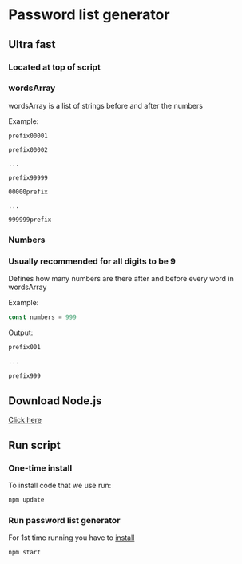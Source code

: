# Password list generator

## Ultra fast

### Located at top of script

### wordsArray

wordsArray is a list of strings before and after the numbers

Example:

```
prefix00001

prefix00002

...

prefix99999

00000prefix

...

999999prefix
```

### Numbers

### Usually recommended for all digits to be 9

Defines how many numbers are there after and before every word in wordsArray

Example:

```javascript
const numbers = 999
```

Output:

```cmd
prefix001

...

prefix999
```

## Download Node.js

[Click here](https://nodejs.org/en)

## Run script

### One-time install

To install code that we use run:

```cmd
npm update
```

### Run password list generator

For 1st time running you have to [install](#one-time-install)

```cmd
npm start
```
